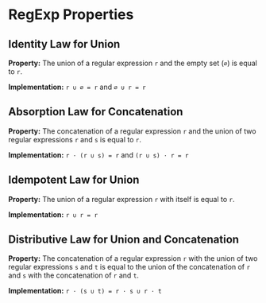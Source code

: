 # RegExp Properties

## Identity Law for Union

**Property:** The union of a regular expression `r` and the empty set (`∅`) is equal to `r`.

**Implementation:** `r ∪ ∅ = r` and `∅ ∪ r = r`

## Absorption Law for Concatenation

**Property:** The concatenation of a regular expression `r` and the union of two regular expressions `r` and `s` is equal to `r`.

**Implementation:** `r ⋅ (r ∪ s) = r` and `(r ∪ s) ⋅ r = r`

## Idempotent Law for Union

**Property:** The union of a regular expression `r` with itself is equal to `r`.

**Implementation:** `r ∪ r = r`

## Distributive Law for Union and Concatenation

**Property:** The concatenation of a regular expression `r` with the union of two regular expressions `s` and `t` is equal to the union of the concatenation of `r` and `s` with the concatenation of `r` and `t`.

**Implementation:** `r ⋅ (s ∪ t) = r ⋅ s ∪ r ⋅ t`

